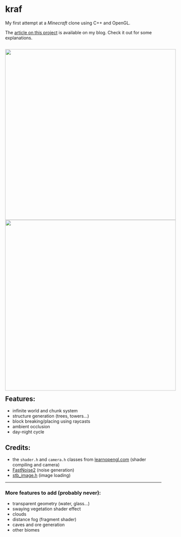 # kraf

My first attempt at a *Minecraft* clone using C++ and OpenGL.

The [article on this project](https://aedorian.github.io/blug/_posts/2024-08-30-kraf.html) is available on my blog. Check it out for some explanations.

<p style="float: left">
<img src="https://aedorian.github.io/blug/assets/img/kraf/grass.PNG" style="width:550px; display: inline-block">
<img src="https://aedorian.github.io/blug/assets/img/kraf/dzer.PNG" style="width:550px; display: inline-block">
</p>

## Features:
- infinite world and chunk system
- structure generation (trees, towers...)
- block breaking/placing using raycasts
- ambient occlusion
- day-night cycle

## Credits:
- the `shader.h` and `camera.h` classes from [learnopengl.com](https://learnopengl.com/) (shader compiling and camera)
- [FastNoise2](https://github.com/Auburn/FastNoise2) (noise generation)
- [stb_image.h](https://github.com/nothings/stb/blob/master/stb_image.h) (image loading)

---

### More features to add (probably never):
- transparent geometry (water, glass...)
- swaying vegetation shader effect
- clouds
- distance fog (fragment shader)
- caves and ore generation
- other biomes
